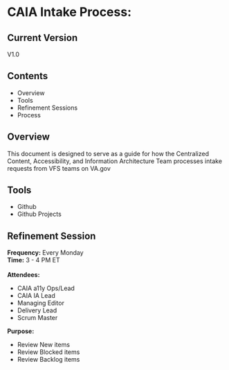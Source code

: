 # CAIA Intake Process:

## Current Version
V1.0

## Contents
- Overview
- Tools
- Refinement Sessions
- Process

## Overview
This document is designed to serve as a guide for how the Centralized Content, Accessibility, and Information Architecture Team processes intake requests from VFS teams on VA.gov
<br>
## Tools
- Github
- Github Projects

## Refinement Session
**Frequency:** Every Monday 
<br>
**Time:** 3 - 4 PM ET 
<br>
<br>
**Attendees:**
- CAIA a11y Ops/Lead
- CAIA IA Lead
- Managing Editor
- Delivery Lead
- Scrum Master

**Purpose:**
- Review New items
- Review Blocked items
- Review Backlog items
